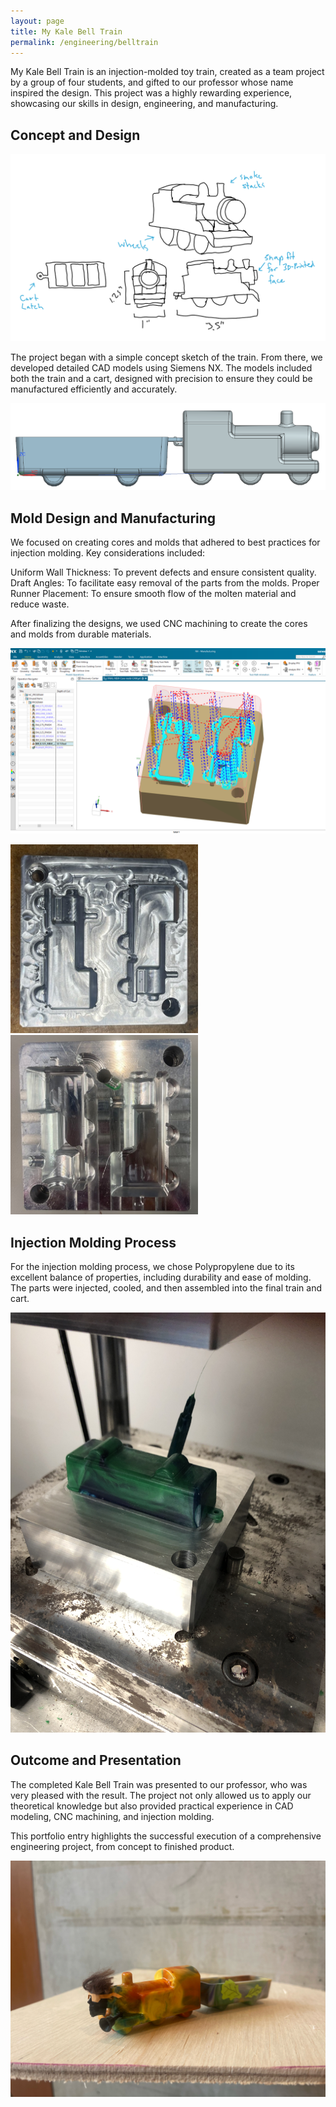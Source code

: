 ```yaml
---
layout: page
title: My Kale Bell Train
permalink: /engineering/belltrain
---
```




My Kale Bell Train is an injection-molded toy train, created as a team project by a group of four students, and gifted to our professor whose name inspired the design. This project was a highly rewarding experience, showcasing our skills in design, engineering, and manufacturing.

## Concept and Design  

![sketch](/assets/img/mykalebelltrain/sketch.png)  

The project began with a simple concept sketch of the train. From there, we developed detailed CAD models using Siemens NX. The models included both the train and a cart, designed with precision to ensure they could be manufactured efficiently and accurately. 

![cad](/assets/img/mykalebelltrain/cad.png)  

## Mold Design and Manufacturing

We focused on creating cores and molds that adhered to best practices for injection molding. Key considerations included:

Uniform Wall Thickness: To prevent defects and ensure consistent quality.
Draft Angles: To facilitate easy removal of the parts from the molds.
Proper Runner Placement: To ensure smooth flow of the molten material and reduce waste.  

After finalizing the designs, we used CNC machining to create the cores and molds from durable materials.

![cam](/assets/img/mykalebelltrain/cam.png)  

<p float="left">
  <img src="/assets/img/mykalebelltrain/core.jpg" width="300" />
  <img src="/assets/img/mykalebelltrain/mold.jpg" width="300" /> 
</p>  

## Injection Molding Process
For the injection molding process, we chose Polypropylene due to its excellent balance of properties, including durability and ease of molding. The parts were injected, cooled, and then assembled into the final train and cart.

![injection](/assets/img/mykalebelltrain/inject.JPG)  

## Outcome and Presentation
The completed Kale Bell Train was presented to our professor, who was very pleased with the result. The project not only allowed us to apply our theoretical knowledge but also provided practical experience in CAD modeling, CNC machining, and injection molding.

This portfolio entry highlights the successful execution of a comprehensive engineering project, from concept to finished product.  

![belltrain](/assets/img/mykalebelltrain/belltrain.JPEG)  

